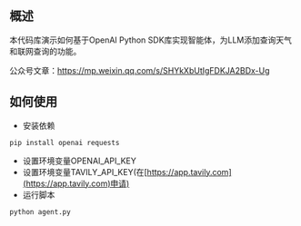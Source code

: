 ## 概述
本代码库演示如何基于OpenAI Python SDK库实现智能体，为LLM添加查询天气和联网查询的功能。

公众号文章：https://mp.weixin.qq.com/s/SHYkXbUtIgFDKJA2BDx-Ug

## 如何使用
- 安装依赖
```
pip install openai requests
```

- 设置环境变量OPENAI_API_KEY
- 设置环境变量TAVILY_API_KEY(在[https://app.tavily.com](https://app.tavily.com)申请)
- 运行脚本
```
python agent.py
```